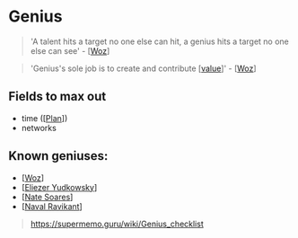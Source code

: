 # Genius

> 'A talent hits a target no one else can hit, a genius hits a target no one else can see' - [[Woz]]

> 'Genius's sole job is to create and contribute [[value]]' - [[Woz]]

## Fields to max out
- time ([[Plan]])
- networks


## Known geniuses:
- [[Woz]] 
- [[Eliezer Yudkowsky]]
- [[Nate Soares]]
- [[Naval Ravikant]]


> https://supermemo.guru/wiki/Genius_checklist 

[//begin]: # "Autogenerated link references for markdown compatibility"
[Woz]: Woz "Woz"
[value]: value "Value"
[Plan]: plan "Plan"
[Eliezer Yudkowsky]: eliezer-yudkowsky "Eliezer Yudkowsky"
[Nate Soares]: nate-soares "Nate Soares"
[Naval Ravikant]: naval-ravikant "Naval Ravikant"
[//end]: # "Autogenerated link references" 

